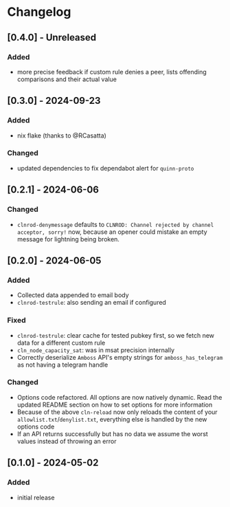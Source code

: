 # Changelog

## [0.4.0] - Unreleased

### Added
- more precise feedback if custom rule denies a peer, lists offending comparisons and their actual value

## [0.3.0] - 2024-09-23

### Added

- nix flake (thanks to @RCasatta)

### Changed
- updated dependencies to fix dependabot alert for ``quinn-proto``

## [0.2.1] - 2024-06-06

### Changed

- `clnrod-denymessage` defaults to `CLNROD: Channel rejected by channel acceptor, sorry!` now, because an opener could mistake an empty message for lightning being broken.

## [0.2.0] - 2024-06-05

### Added

- Collected data appended to email body
- `clnrod-testrule`: also sending an email if configured

### Fixed

- `clnrod-testrule`: clear cache for tested pubkey first, so we fetch new data for a different custom rule
- `cln_node_capacity_sat`: was in msat precision internally
- Correctly deserialize `Amboss` API's empty strings for `amboss_has_telegram` as not having a telegram handle

### Changed

- Options code refactored. All options are now natively dynamic. Read the updated README section on how to set options for more information
- Because of the above ``cln-reload`` now only reloads the content of your ``allowlist.txt``/``denylist.txt``, everything else is handled by the new options code
- If an API returns successfully but has no data we assume the worst values instead of throwing an error

## [0.1.0] - 2024-05-02

### Added

- initial release